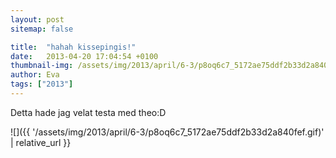 ```yaml
---
layout: post
sitemap: false

title:  "hahah kissepingis!"
date:   2013-04-20 17:04:54 +0100
thumbnail-img: /assets/img/2013/april/6-3/p8oq6c7_5172ae75ddf2b33d2a840fef.gif
author: Eva
tags: ["2013"]
---
```





Detta hade jag velat testa med theo:D

![]({{ '/assets/img/2013/april/6-3/p8oq6c7_5172ae75ddf2b33d2a840fef.gif)'  | relative_url }}

